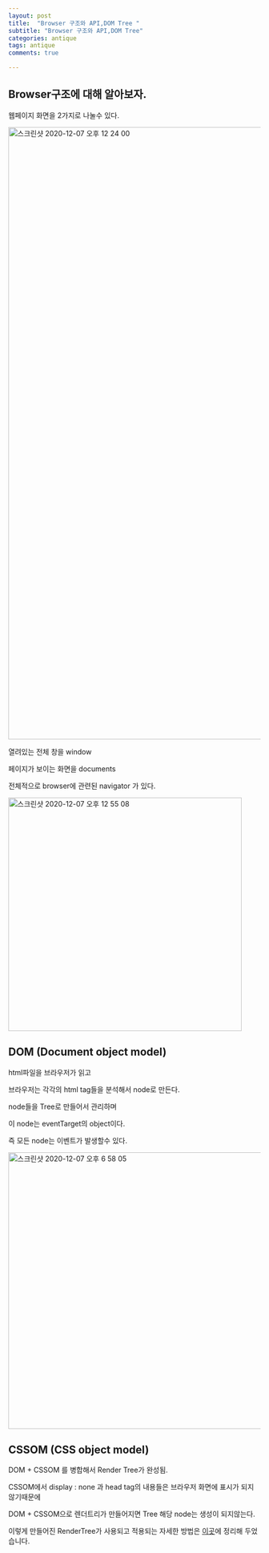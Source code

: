 ```yaml
---
layout: post
title:  "Browser 구조와 API,DOM Tree "
subtitle: "Browser 구조와 API,DOM Tree"
categories: antique
tags: antique
comments: true

---
```


## Browser구조에 대해 알아보자.

웹페이지 화면을 2가지로 나눌수 있다.

<img width="1222" alt="스크린샷 2020-12-07 오후 12 24 00" src="https://user-images.githubusercontent.com/56789064/101305981-25273900-3887-11eb-9c7a-7346584ad8dd.png">

열려있는 전체 창을 window

페이지가 보이는 화면을 documents

전체적으로 browser에 관련된 navigator 가 있다.

<img width="466" alt="스크린샷 2020-12-07 오후 12 55 08" src="https://user-images.githubusercontent.com/56789064/101307709-720d0e80-388b-11eb-92dd-6755e690bd60.png">

## DOM (Document object model)

html파일을 브라우저가 읽고

브라우저는 각각의 html tag들을 분석해서 node로 만든다.

node들을 Tree로 만들어서 관리하며

이 node는 eventTarget의 object이다.

즉 모든 node는 이벤트가 발생할수 있다.

<img width="552" alt="스크린샷 2020-12-07 오후 6 58 05" src="https://user-images.githubusercontent.com/56789064/101336731-258ef680-38be-11eb-95ce-20adac2673be.png">

## CSSOM (CSS object model)

DOM + CSSOM 를 병합해서 Render Tree가 완성됨.

CSSOM에서 display : none 과 head tag의 내용들은 브라우저 화면에 표시가 되지 않기때문에

DOM + CSSOM으로 렌더트리가 만들어지면 Tree 해당 node는 생성이 되지않는다.

이렇게 만들어진 RenderTree가 사용되고 적용되는 자세한 방법은 [이곳](https://erurang.github.io/web/2020/12/08/js-render/)에 정리해 두었습니다.